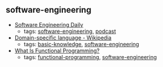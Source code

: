 software-engineering
---
* [Software Engineering Daily](https://softwareengineeringdaily.com/)
    * tags: [software-engineering](../tags/software-engineering.md), [podcast](../tags/podcast.md)
* [Domain-specific language - Wikipedia](https://en.wikipedia.org/wiki/Domain-specific_language)
    * tags: [basic-knowledge](../tags/basic-knowledge.md), [software-engineering](../tags/software-engineering.md)
* [What Is Functional Programming?](http://blog.jenkster.com/2015/12/what-is-functional-programming.html)
    * tags: [functional-programming](../tags/functional-programming.md), [software-engineering](../tags/software-engineering.md)
